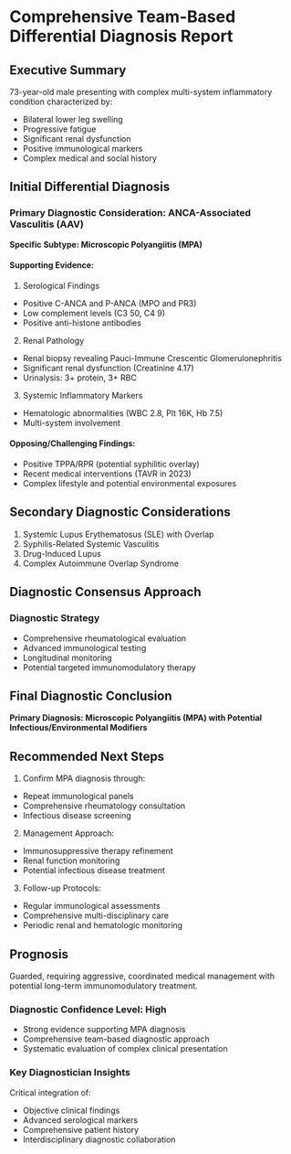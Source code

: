 # Comprehensive Team-Based Differential Diagnosis Report

## Executive Summary
73-year-old male presenting with complex multi-system inflammatory condition characterized by:
- Bilateral lower leg swelling
- Progressive fatigue
- Significant renal dysfunction
- Positive immunological markers
- Complex medical and social history

## Initial Differential Diagnosis
### Primary Diagnostic Consideration: ANCA-Associated Vasculitis (AAV)
**Specific Subtype: Microscopic Polyangiitis (MPA)**

#### Supporting Evidence:
1. Serological Findings
- Positive C-ANCA and P-ANCA (MPO and PR3)
- Low complement levels (C3 50, C4 9)
- Positive anti-histone antibodies

2. Renal Pathology
- Renal biopsy revealing Pauci-Immune Crescentic Glomerulonephritis
- Significant renal dysfunction (Creatinine 4.17)
- Urinalysis: 3+ protein, 3+ RBC

3. Systemic Inflammatory Markers
- Hematologic abnormalities (WBC 2.8, Plt 16K, Hb 7.5)
- Multi-system involvement

#### Opposing/Challenging Findings:
- Positive TPPA/RPR (potential syphilitic overlay)
- Recent medical interventions (TAVR in 2023)
- Complex lifestyle and potential environmental exposures

## Secondary Diagnostic Considerations
1. Systemic Lupus Erythematosus (SLE) with Overlap
2. Syphilis-Related Systemic Vasculitis
3. Drug-Induced Lupus
4. Complex Autoimmune Overlap Syndrome

## Diagnostic Consensus Approach
### Diagnostic Strategy
- Comprehensive rheumatological evaluation
- Advanced immunological testing
- Longitudinal monitoring
- Potential targeted immunomodulatory therapy

## Final Diagnostic Conclusion
**Primary Diagnosis: Microscopic Polyangiitis (MPA) with Potential Infectious/Environmental Modifiers**

## Recommended Next Steps
1. Confirm MPA diagnosis through:
- Repeat immunological panels
- Comprehensive rheumatology consultation
- Infectious disease screening

2. Management Approach:
- Immunosuppressive therapy refinement
- Renal function monitoring
- Potential infectious disease treatment

3. Follow-up Protocols:
- Regular immunological assessments
- Comprehensive multi-disciplinary care
- Periodic renal and hematologic monitoring

## Prognosis
Guarded, requiring aggressive, coordinated medical management with potential long-term immunomodulatory treatment.

### Diagnostic Confidence Level: High
- Strong evidence supporting MPA diagnosis
- Comprehensive team-based diagnostic approach
- Systematic evaluation of complex clinical presentation

### Key Diagnostician Insights
Critical integration of:
- Objective clinical findings
- Advanced serological markers
- Comprehensive patient history
- Interdisciplinary diagnostic collaboration
